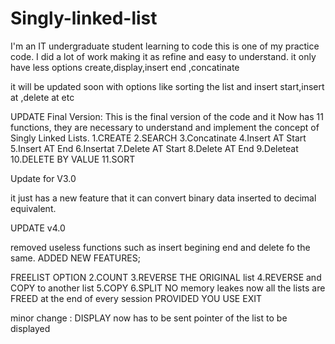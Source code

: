 # Singly-linked-list
I'm an IT undergraduate student learning to code this is one of my practice code.
I did a lot of work making it as refine and easy to understand.
it only have less options
create,display,insert end ,concatinate

it will be updated soon with options like sorting the list and insert start,insert at 
,delete at etc

UPDATE 
Final Version:
This is the final version of the code and it Now has 11 functions,
they are necessary  to understand and implement the concept of Singly Linked Lists.
1.CREATE
2.SEARCH
3.Concatinate
4.Insert AT Start
5.Insert AT End
6.Insertat
7.Delete AT Start
8.Delete AT End
9.Deleteat
10.DELETE BY VALUE
11.SORT


Update for V3.0

it just has a new feature that it can convert binary data inserted to decimal equivalent.


UPDATE v4.0

removed useless functions such as insert begining end and delete fo the same.
ADDED NEW FEATURES;

FREELIST OPTION
2.COUNT
3.REVERSE THE ORIGINAL list
4.REVERSE and COPY to another list
5.COPY
6.SPLIT
NO memory leakes now all the lists are FREED at the end of every session
PROVIDED YOU USE EXIT

minor change :
DISPLAY now has to be sent pointer of the list to be displayed
